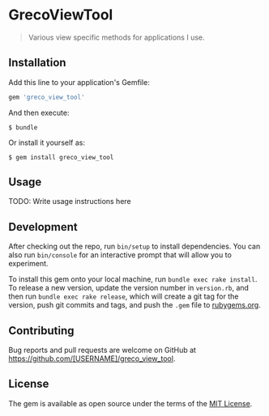 # GrecoViewTool

> Various view specific methods for applications I use.

## Installation

Add this line to your application's Gemfile:

```ruby
gem 'greco_view_tool'
```

And then execute:

    $ bundle

Or install it yourself as:

    $ gem install greco_view_tool

## Usage

TODO: Write usage instructions here

## Development

After checking out the repo, run `bin/setup` to install dependencies. You can also run `bin/console` for an interactive prompt that will allow you to experiment.

To install this gem onto your local machine, run `bundle exec rake install`. To release a new version, update the version number in `version.rb`, and then run `bundle exec rake release`, which will create a git tag for the version, push git commits and tags, and push the `.gem` file to [rubygems.org](https://rubygems.org).

## Contributing

Bug reports and pull requests are welcome on GitHub at https://github.com/[USERNAME]/greco_view_tool.


## License

The gem is available as open source under the terms of the [MIT License](http://opensource.org/licenses/MIT).

